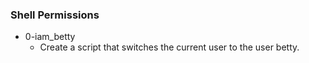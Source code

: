 ### Shell Permissions

- 0-iam_betty
  - Create a script that switches the current user to the user betty.
